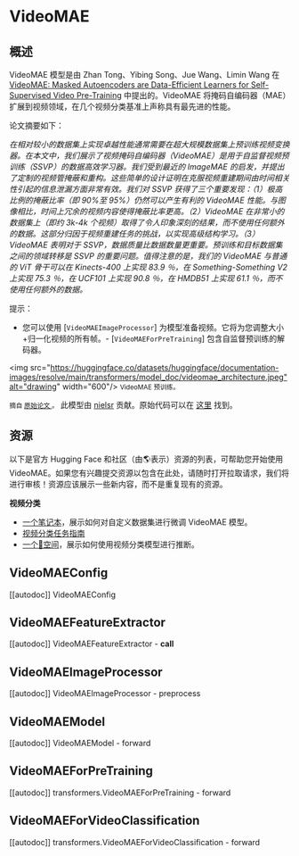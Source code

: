 <!--版权所有 2022 年 HuggingFace 团队。保留所有权利。
根据 Apache 许可证第 2.0 版（“许可证”）获得许可；除非符合许可证，否则您不能使用此文件。您可以在下面获取许可证的副本
http://www.apache.org/licenses/LICENSE-2.0
除非适用法律要求或书面同意，依照许可证分发的软件是按照“原样”基础分发的，不附带任何形式的担保或条件。请阅读许可证以了解特定语言下的权限和限制。
⚠️ 请注意，该文件是 Markdown 格式，但包含我们文档构建器的特定语法（类似于 MDX），可能在您的 Markdown 查看器中无法正常呈现。
-->
# VideoMAE

## 概述

VideoMAE 模型是由 Zhan Tong、Yibing Song、Jue Wang、Limin Wang 在 [VideoMAE: Masked Autoencoders are Data-Efficient Learners for Self-Supervised Video Pre-Training](https://arxiv.org/abs/2203.12602) 中提出的。VideoMAE 将掩码自编码器（MAE）扩展到视频领域，在几个视频分类基准上声称具有最先进的性能。

论文摘要如下：

*在相对较小的数据集上实现卓越性能通常需要在超大规模数据集上预训练视频变换器。在本文中，我们展示了视频掩码自编码器（VideoMAE）是用于自监督视频预训练（SSVP）的数据高效学习器。我们受到最近的 ImageMAE 的启发，并提出了定制的视频管掩蔽和重构。这些简单的设计证明在克服视频重建期间由时间相关性引起的信息泄漏方面非常有效。我们对 SSVP 获得了三个重要发现：（1）极高比例的掩蔽比率（即 90%至 95%）仍然可以产生有利的 VideoMAE 性能。与图像相比，时间上冗余的视频内容使得掩蔽比率更高。（2）VideoMAE 在非常小的数据集上（即约 3k-4k 个视频）取得了令人印象深刻的结果，而不使用任何额外的数据。这部分归因于视频重建任务的挑战，以实现高级结构学习。（3）VideoMAE 表明对于 SSVP，数据质量比数据数量更重要。预训练和目标数据集之间的领域转移是 SSVP 的重要问题。值得注意的是，我们的 VideoMAE 与普通的 ViT 骨干可以在 Kinects-400 上实现 83.9 ％，在 Something-Something V2 上实现 75.3 ％，在 UCF101 上实现 90.8 ％，在 HMDB51 上实现 61.1 ％，而不使用任何额外的数据。*

提示：

- 您可以使用 [`VideoMAEImageProcessor`] 为模型准备视频。它将为您调整大小+归一化视频的所有帧。- [`VideoMAEForPreTraining`] 包含自监督预训练的解码器。

<img src="https://huggingface.co/datasets/huggingface/documentation-images/resolve/main/transformers/model_doc/videomae_architecture.jpeg"alt="drawing" width="600"/>
<small> VideoMAE 预训练。

摘自 <a href="https://arxiv.org/abs/2203.12602"> 原始论文 </a>。</small>
此模型由 [nielsr](https://huggingface.co/nielsr) 贡献。原始代码可以在 [这里](https://github.com/MCG-NJU/VideoMAE) 找到。

## 资源

以下是官方 Hugging Face 和社区（由🌎表示）资源的列表，可帮助您开始使用 VideoMAE。如果您有兴趣提交资源以包含在此处，请随时打开拉取请求，我们将进行审核！资源应该展示一些新内容，而不是重复现有的资源。

**视频分类**
- [一个笔记本](https://github.com/huggingface/notebooks/blob/main/examples/video_classification.ipynb)，展示如何对自定义数据集进行微调 VideoMAE 模型。
- [视频分类任务指南](../tasks/video-classification)
- [一个🤗空间](https://huggingface.co/spaces/sayakpaul/video-classification-ucf101-subset)，展示如何使用视频分类模型进行推断。


## VideoMAEConfig

[[autodoc]] VideoMAEConfig

## VideoMAEFeatureExtractor

[[autodoc]] VideoMAEFeatureExtractor
    - __call__

## VideoMAEImageProcessor

[[autodoc]] VideoMAEImageProcessor
    - preprocess

## VideoMAEModel

[[autodoc]] VideoMAEModel
    - forward

## VideoMAEForPreTraining

[[autodoc]] transformers.VideoMAEForPreTraining
    - forward

## VideoMAEForVideoClassification

[[autodoc]] transformers.VideoMAEForVideoClassification
    - forward
